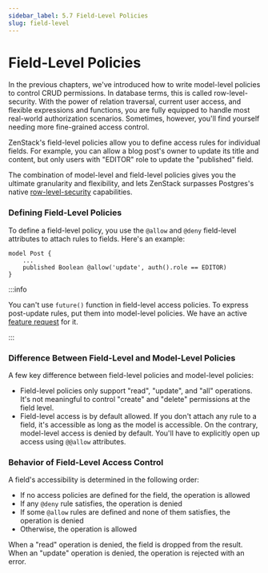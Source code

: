 ```yaml
---
sidebar_label: 5.7 Field-Level Policies
slug: field-level
---
```


# Field-Level Policies

In the previous chapters, we've introduced how to write model-level policies to control CRUD permissions. In database terms, this is called row-level-security. With the power of relation traversal, current user access, and flexible expressions and functions, you are fully equipped to handle most real-world authorization scenarios. Sometimes, however, you'll find yourself needing more fine-grained access control.

ZenStack's field-level policies allow you to define access rules for individual fields. For example, you can allow a blog post's owner to update its title and content, but only users with "EDITOR" role to update the "published" field.

The combination of model-level and field-level policies gives you the ultimate granularity and flexibility, and lets ZenStack surpasses Postgres's native [row-level-security](https://www.postgresql.org/docs/current/ddl-rowsecurity.html) capabilities.

### Defining Field-Level Policies

To define a field-level policy, you use the `@allow` and `@deny` field-level attributes to attach rules to fields. Here's an example:

```zmodel
model Post {
    ...
    published Boolean @allow('update', auth().role == EDITOR)
}
```

:::info

You can't use `future()` function in field-level access policies. To express post-update rules, put them into model-level policies. We have an active [feature request](https://github.com/zenstackhq/zenstack/issues/671) for it.

:::

### Difference Between Field-Level and Model-Level Policies

A few key difference between field-level policies and model-level policies:

- Field-level policies only support "read", "update", and "all" operations. It's not meaningful to control "create" and "delete" permissions at the field level.
- Field-level access is by default allowed. If you don't attach any rule to a field, it's accessible as long as the model is accessible. On the contrary, model-level access is denied by default. You'll have to explicitly open up access using `@@allow` attributes.

### Behavior of Field-Level Access Control

A field's accessibility is determined in the following order:

- If no access policies are defined for the field, the operation is allowed
- If any `@deny` rule satisfies, the operation is denied
- If some `@allow` rules are defined and none of them satisfies, the operation is denied
- Otherwise, the operation is allowed

When a "read" operation is denied, the field is dropped from the result. When an "update" operation is denied, the operation is rejected with an error.
